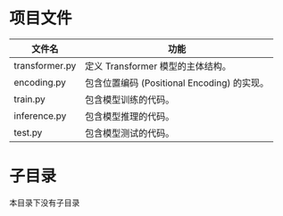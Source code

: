 # 项目文件

| 文件名          | 功能                               |
| --------------- | ---------------------------------- |
| transformer.py | 定义 Transformer 模型的主体结构。      |
| encoding.py     | 包含位置编码 (Positional Encoding) 的实现。 |
| train.py        | 包含模型训练的代码。                    |
| inference.py    | 包含模型推理的代码。                    |
| test.py         | 包含模型测试的代码。                    |

# 子目录
本目录下没有子目录 